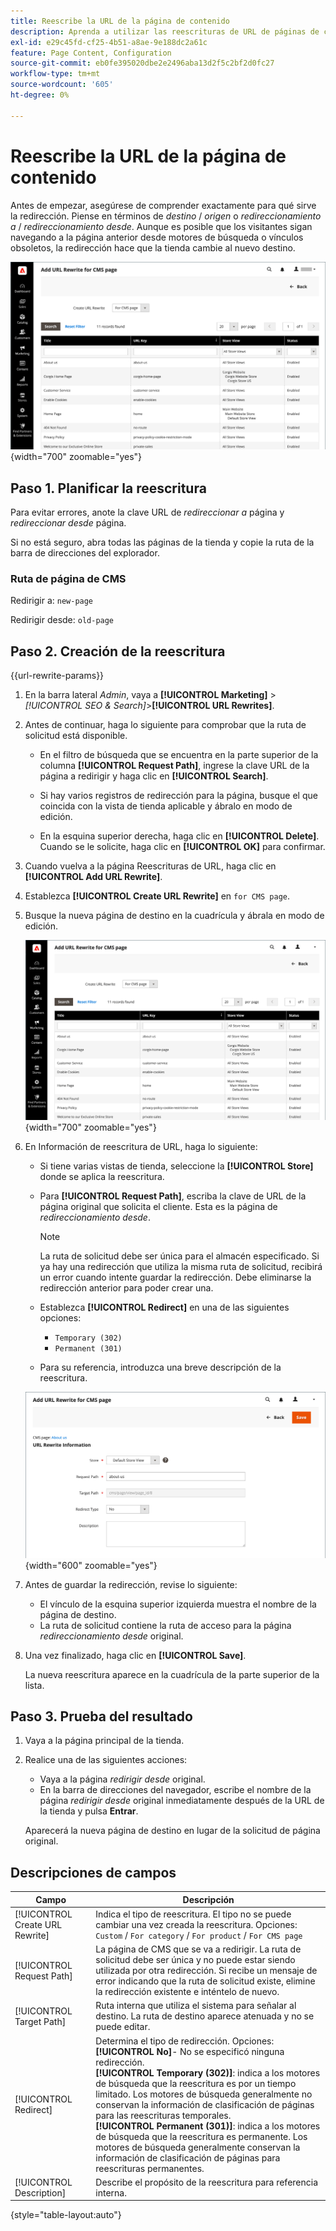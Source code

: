 ```yaml
---
title: Reescribe la URL de la página de contenido
description: Aprenda a utilizar las reescrituras de URL de páginas de contenido para redirigir vínculos a la URL de otra página de contenido de su tienda de Commerce.
exl-id: e29c45fd-cf25-4b51-a8ae-9e188dc2a61c
feature: Page Content, Configuration
source-git-commit: eb0fe395020dbe2e2496aba13d2f5c2bf2d0fc27
workflow-type: tm+mt
source-wordcount: '605'
ht-degree: 0%

---
```


# Reescribe la URL de la página de contenido

Antes de empezar, asegúrese de comprender exactamente para qué sirve la redirección. Piense en términos de _destino_ / _origen_ o _redireccionamiento a_ / _redireccionamiento desde_. Aunque es posible que los visitantes sigan navegando a la página anterior desde motores de búsqueda o vínculos obsoletos, la redirección hace que la tienda cambie al nuevo destino.

![Reescrituras de URL: página CMS](./assets/url-rewrite-cms-page.png){width="700" zoomable="yes"}

## Paso 1. Planificar la reescritura

Para evitar errores, anote la clave URL de _redireccionar a_ página y _redireccionar desde_ página.

Si no está seguro, abra todas las páginas de la tienda y copie la ruta de la barra de direcciones del explorador.

### Ruta de página de CMS

Redirigir a: `new-page`

Redirigir desde: `old-page`

## Paso 2. Creación de la reescritura

{{url-rewrite-params}}

1. En la barra lateral _Admin_, vaya a **[!UICONTROL Marketing]** > _[!UICONTROL SEO & Search]_>**[!UICONTROL URL Rewrites]**.

1. Antes de continuar, haga lo siguiente para comprobar que la ruta de solicitud está disponible.

   - En el filtro de búsqueda que se encuentra en la parte superior de la columna **[!UICONTROL Request Path]**, ingrese la clave URL de la página a redirigir y haga clic en **[!UICONTROL Search]**.

   - Si hay varios registros de redirección para la página, busque el que coincida con la vista de tienda aplicable y ábralo en modo de edición.

   - En la esquina superior derecha, haga clic en **[!UICONTROL Delete]**. Cuando se le solicite, haga clic en **[!UICONTROL OK]** para confirmar.

1. Cuando vuelva a la página Reescrituras de URL, haga clic en **[!UICONTROL Add URL Rewrite]**.

1. Establezca **[!UICONTROL Create URL Rewrite]** en `for CMS page`.

1. Busque la nueva página de destino en la cuadrícula y ábrala en modo de edición.

   ![Agregar reescritura de URL: para la página CMS](./assets/url-rewrite-cms-page-add.png){width="700" zoomable="yes"}

1. En Información de reescritura de URL, haga lo siguiente:

   - Si tiene varias vistas de tienda, seleccione la **[!UICONTROL Store]** donde se aplica la reescritura.

   - Para **[!UICONTROL Request Path]**, escriba la clave de URL de la página original que solicita el cliente. Esta es la página de _redireccionamiento desde_.

     >[!NOTE]
     >
     >La ruta de solicitud debe ser única para el almacén especificado. Si ya hay una redirección que utiliza la misma ruta de solicitud, recibirá un error cuando intente guardar la redirección. Debe eliminarse la redirección anterior para poder crear una.

   - Establezca **[!UICONTROL Redirect]** en una de las siguientes opciones:

      - `Temporary (302)`
      - `Permanent (301)`

   - Para su referencia, introduzca una breve descripción de la reescritura.

   ![Información de reescritura de URL](./assets/url-rewrite-cms-page-information.png){width="600" zoomable="yes"}

1. Antes de guardar la redirección, revise lo siguiente:

   - El vínculo de la esquina superior izquierda muestra el nombre de la página de destino.
   - La ruta de solicitud contiene la ruta de acceso para la página _redireccionamiento desde_ original.

1. Una vez finalizado, haga clic en **[!UICONTROL Save]**.

   La nueva reescritura aparece en la cuadrícula de la parte superior de la lista.

## Paso 3. Prueba del resultado

1. Vaya a la página principal de la tienda.

1. Realice una de las siguientes acciones:

   - Vaya a la página _redirigir desde_ original.
   - En la barra de direcciones del navegador, escribe el nombre de la página _redirigir desde_ original inmediatamente después de la URL de la tienda y pulsa **Entrar**.

   Aparecerá la nueva página de destino en lugar de la solicitud de página original.

## Descripciones de campos

| Campo | Descripción |
|--- |--- |
| [!UICONTROL Create URL Rewrite] | Indica el tipo de reescritura. El tipo no se puede cambiar una vez creada la reescritura. Opciones: `Custom` / `For category` / `For product` / `For CMS page` |
| [!UICONTROL Request Path] | La página de CMS que se va a redirigir. La ruta de solicitud debe ser única y no puede estar siendo utilizada por otra redirección. Si recibe un mensaje de error indicando que la ruta de solicitud existe, elimine la redirección existente e inténtelo de nuevo. |
| [!UICONTROL Target Path] | Ruta interna que utiliza el sistema para señalar al destino. La ruta de destino aparece atenuada y no se puede editar. |
| [!UICONTROL Redirect] | Determina el tipo de redirección. Opciones: <br/>**[!UICONTROL No]**- No se especificó ninguna redirección.<br/>**[!UICONTROL Temporary (302)]**: indica a los motores de búsqueda que la reescritura es por un tiempo limitado. Los motores de búsqueda generalmente no conservan la información de clasificación de páginas para las reescrituras temporales. <br/>**[!UICONTROL Permanent (301)]**: indica a los motores de búsqueda que la reescritura es permanente. Los motores de búsqueda generalmente conservan la información de clasificación de páginas para reescrituras permanentes. |
| [!UICONTROL Description] | Describe el propósito de la reescritura para referencia interna. |

{style="table-layout:auto"}
